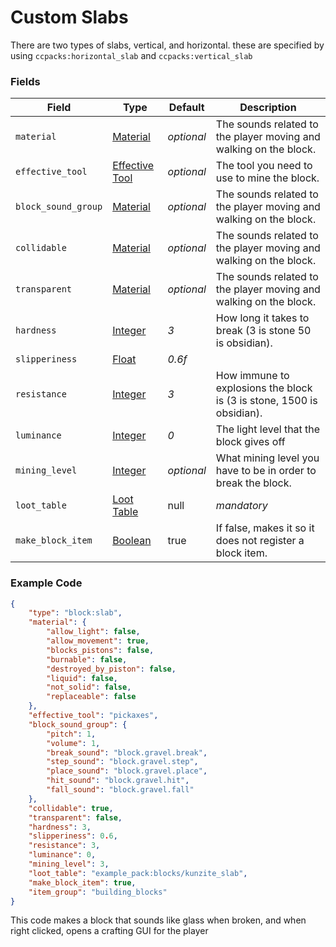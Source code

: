 # Custom Slabs

There are two types of slabs, vertical, and horizontal. these are specified by using `ccpacks:horizontal_slab` and `ccpacks:vertical_slab`

### Fields

   Field   | Type | Default | Description
-----------|------|---------|-------------
`material` | [Material]() | *optional* | The sounds related to the player moving and walking on the block.
`effective_tool` | [Effective Tool]() | *optional* | The tool you need to use to mine the block.
`block_sound_group` | [Material]() | *optional* | The sounds related to the player moving and walking on the block.
`collidable` | [Material]() | *optional* | The sounds related to the player moving and walking on the block.
`transparent` | [Material]() | *optional* | The sounds related to the player moving and walking on the block.
`hardness` | [Integer]() | *3* | How long it takes to break (3 is stone 50 is obsidian).
`slipperiness` | [Float]() | *0.6f* | 
`resistance` | [Integer]() | *3* | How immune to explosions the block is (3 is stone, 1500 is obsidian).
`luminance` | [Integer]() | *0* | The light level that the block gives off
`mining_level` | [Integer]() | *optional* | What mining level you have to be in order to break the block.
`loot_table` | [Loot Table]() | null | *mandatory* | The loot table for the block(s) that is dropped when this block is broken
`make_block_item` | [Boolean]() | true | If false, makes it so it does not register a block item.

### Example Code

```json
{
	"type": "block:slab",
	"material": {
		"allow_light": false,
		"allow_movement": true,
		"blocks_pistons": false,
		"burnable": false,
		"destroyed_by_piston": false,
		"liquid": false,
		"not_solid": false,
		"replaceable": false
	},
	"effective_tool": "pickaxes",
	"block_sound_group": {
		"pitch": 1,
		"volume": 1,
		"break_sound": "block.gravel.break",
		"step_sound": "block.gravel.step",
		"place_sound": "block.gravel.place",
		"hit_sound": "block.gravel.hit",
		"fall_sound": "block.gravel.fall"
	},
	"collidable": true,
	"transparent": false,
	"hardness": 3,
	"slipperiness": 0.6,
	"resistance": 3,
	"luminance": 0,
	"mining_level": 3,
	"loot_table": "example_pack:blocks/kunzite_slab",
	"make_block_item": true,
	"item_group": "building_blocks"
}
```

This code makes a block that sounds like glass when broken, and when right clicked, opens a crafting GUI for the player
